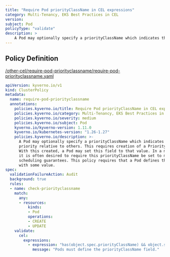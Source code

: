 ```yaml
---
title: "Require Pod priorityClassName in CEL expressions"
category: Multi-Tenancy, EKS Best Practices in CEL
version: 
subject: Pod
policyType: "validate"
description: >
    A Pod may optionally specify a priorityClassName which indicates the scheduling priority relative to others. This requires creation of a PriorityClass object in advance. With this created, a Pod may set this field to that value. In a multi-tenant environment, it is often desired to require this priorityClassName be set to make certain tenant scheduling guarantees. This policy requires that a Pod defines the priorityClassName field with some value.
---
```


## Policy Definition
<a href="https://github.com/kyverno/policies/raw/main//other-cel/require-pod-priorityclassname/require-pod-priorityclassname.yaml" target="-blank">/other-cel/require-pod-priorityclassname/require-pod-priorityclassname.yaml</a>

```yaml
apiVersion: kyverno.io/v1
kind: ClusterPolicy
metadata:
  name: require-pod-priorityclassname
  annotations:
    policies.kyverno.io/title: Require Pod priorityClassName in CEL expressions
    policies.kyverno.io/category: Multi-Tenancy, EKS Best Practices in CEL 
    policies.kyverno.io/severity: medium
    policies.kyverno.io/subject: Pod
    kyverno.io/kyverno-version: 1.11.0
    kyverno.io/kubernetes-version: "1.26-1.27"
    policies.kyverno.io/description: >-
      A Pod may optionally specify a priorityClassName which indicates the scheduling
      priority relative to others. This requires creation of a PriorityClass object in advance.
      With this created, a Pod may set this field to that value. In a multi-tenant environment,
      it is often desired to require this priorityClassName be set to make certain tenant
      scheduling guarantees. This policy requires that a Pod defines the priorityClassName field
      with some value.
spec:
  validationFailureAction: Audit
  background: true
  rules:
  - name: check-priorityclassname
    match:
      any:
      - resources:
          kinds:
          - Pod
          operations:
          - CREATE
          - UPDATE
    validate:
      cel:
        expressions:
          - expression: "has(object.spec.priorityClassName) && object.spec.priorityClassName != ''"
            message: "Pods must define the priorityClassName field."


```
